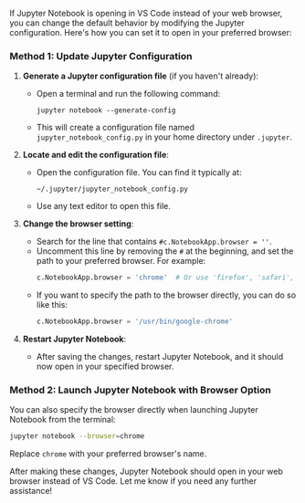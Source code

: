 If Jupyter Notebook is opening in VS Code instead of your web browser, you can change the default behavior by modifying the Jupyter configuration. Here's how you can set it to open in your preferred browser:

### Method 1: Update Jupyter Configuration
1. **Generate a Jupyter configuration file** (if you haven't already):
   - Open a terminal and run the following command:
     ```
     jupyter notebook --generate-config
     ```
   - This will create a configuration file named `jupyter_notebook_config.py` in your home directory under `.jupyter`.

2. **Locate and edit the configuration file**:
   - Open the configuration file. You can find it typically at:
     ```
     ~/.jupyter/jupyter_notebook_config.py
     ```
   - Use any text editor to open this file.

3. **Change the browser setting**:
   - Search for the line that contains `#c.NotebookApp.browser = ''`.
   - Uncomment this line by removing the `#` at the beginning, and set the path to your preferred browser. For example:
     ```python
     c.NotebookApp.browser = 'chrome'  # Or use 'firefox', 'safari', etc.
     ```
   - If you want to specify the path to the browser directly, you can do so like this:
     ```python
     c.NotebookApp.browser = '/usr/bin/google-chrome'
     ```

4. **Restart Jupyter Notebook**:
   - After saving the changes, restart Jupyter Notebook, and it should now open in your specified browser.

### Method 2: Launch Jupyter Notebook with Browser Option
You can also specify the browser directly when launching Jupyter Notebook from the terminal:
```bash
jupyter notebook --browser=chrome
```
Replace `chrome` with your preferred browser's name.

After making these changes, Jupyter Notebook should open in your web browser instead of VS Code. Let me know if you need any further assistance!

